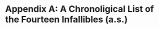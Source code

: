 Appendix A: A Chronoligical List of the Fourteen Infallibles (a.s.)
===================================================================


